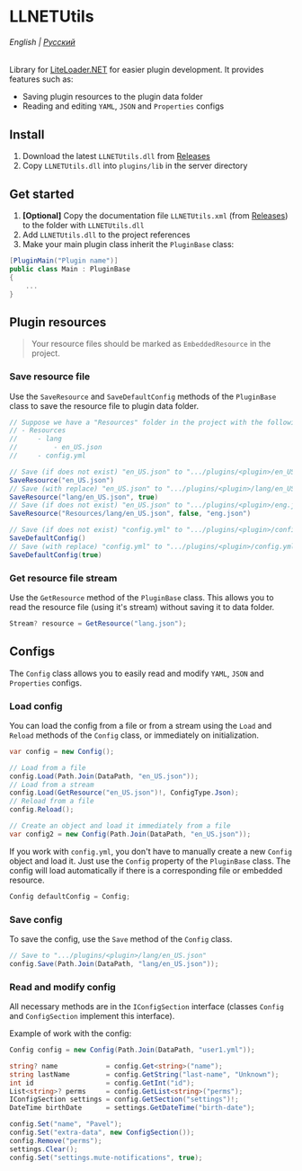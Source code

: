 ﻿# LLNETUtils

###### English | [Русский](README_ru.md)

Library for [LiteLoader.NET](https://github.com/LiteLDev/LiteLoader.NET) for easier plugin development. It provides features such as:
- Saving plugin resources to the plugin data folder
- Reading and editing `YAML`, `JSON` and `Properties` configs

## Install

1. Download the latest `LLNETUtils.dll` from [Releases](https://github.com/S3v3Nice/LLNETUtils/releases)
2. Copy `LLNETUtils.dll` into `plugins/lib` in the server directory

## Get started

1. **[Optional]** Copy the documentation file `LLNETUtils.xml` (from [Releases](https://github.com/S3v3Nice/LLNETUtils/releases)) to the folder with `LLNETUtils.dll`
2. Add `LLNETUtils.dll` to the project references
3. Make your main plugin class inherit the `PluginBase` class:

```csharp
[PluginMain("Plugin name")]
public class Main : PluginBase
{
    ...
}
```

## Plugin resources
> Your resource files should be marked as `EmbeddedResource` in the project.

### Save resource file
Use the `SaveResource` and `SaveDefaultConfig` methods of the `PluginBase` class to save the resource file to plugin data folder.

```csharp
// Suppose we have a "Resources" folder in the project with the following structure:
// - Resources
//     - lang
//         - en_US.json
//     - config.yml

// Save (if does not exist) "en_US.json" to ".../plugins/<plugin>/en_US.json"
SaveResource("en_US.json")
// Save (with replace) "en_US.json" to ".../plugins/<plugin>/lang/en_US.json"
SaveResource("lang/en_US.json", true)
// Save (if does not exist) "en_US.json" to ".../plugins/<plugin>/eng.json"
SaveResource("Resources/lang/en_US.json", false, "eng.json")

// Save (if does not exist) "config.yml" to ".../plugins/<plugin>/config.yml"
SaveDefaultConfig()
// Save (with replace) "config.yml" to ".../plugins/<plugin>/config.yml"
SaveDefaultConfig(true)
```

### Get resource file stream
Use the `GetResource` method of the `PluginBase` class. This allows you to read the resource file (using it's stream) without saving it to data folder.

```csharp
Stream? resource = GetResource("lang.json");
```

## Configs

The `Config` class allows you to easily read and modify `YAML`, `JSON` and `Properties` configs.

### Load config

You can load the config from a file or from a stream using the `Load` and `Reload` methods of the `Config` class, or immediately on initialization.

```csharp
var config = new Config();

// Load from a file
config.Load(Path.Join(DataPath, "en_US.json"));
// Load from a stream
config.Load(GetResource("en_US.json")!, ConfigType.Json);
// Reload from a file
config.Reload();

// Create an object and load it immediately from a file
var config2 = new Config(Path.Join(DataPath, "en_US.json"));
```

If you work with `config.yml`, you don't have to manually create a new `Config` object and load it.
Just use the `Config` property of the `PluginBase` class.
The config will load automatically if there is a corresponding file or embedded resource.

```csharp
Config defaultConfig = Config;
```

### Save config

To save the config, use the `Save` method of the `Config` class.

```csharp
// Save to ".../plugins/<plugin>/lang/en_US.json"
config.Save(Path.Join(DataPath, "lang/en_US.json"));
```

### Read and modify config

All necessary methods are in the `IConfigSection` interface (classes `Config` and `ConfigSection` implement this interface).

Example of work with the config:

```csharp
Config config = new Config(Path.Join(DataPath, "user1.yml"));

string? name            = config.Get<string>("name");
string lastName         = config.GetString("last-name", "Unknown");
int id                  = config.GetInt("id");
List<string>? perms     = config.GetList<string>("perms");
IConfigSection settings = config.GetSection("settings")!;
DateTime birthDate      = settings.GetDateTime("birth-date");

config.Set("name", "Pavel");
config.Set("extra-data", new ConfigSection());
config.Remove("perms");
settings.Clear();
config.Set("settings.mute-notifications", true);
```
